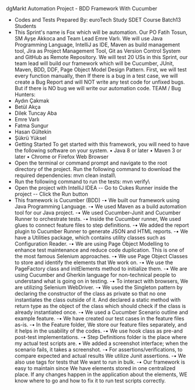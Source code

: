  dgMarkt Automation Project - BDD Framework With Cucumber
- Codes and Tests Prepared By: euroTech Study SDET Course Batch13 Students
- This Sprint's name is Fox which will be automation. Our PO Fatih Tosun, SM Ayşe Akkoca and Team Lead Emre Varlı. We will use Java Programming Language, IntelliJ as IDE, Maven as build management tool, Jira as Project Management Tool, Git as Version Control System and GitHub as Remote Repository. We will test 20 USs in this Sprint, our team lead will build our framework which will be Cucumber, JUnit, Maven, BDD, DDF, Page Object Model Design Pattern. First, we will test every function manually, then If there is a bug in a test case, we will create a Bug Report and will NOT write any test code for unfixed bugs. But if there is NO bug we will write our automation code.
 TEAM / Bug Hunters:
-  Aydın Çakmak
-  Betül Akça
-  Dilek Tuncay Aba
-  Emre Varlı
-  Fatma Sungur
-  Hasan Gültekin
-  Şükrü Yüksel
- Getting Started
To get started with this framework, you will need to have the following software on your system.
 • Java 8 or later
 • Maven 3 or later
 • Chrome or Firefox Web Browser
- Open the terminal or command prompt and navigate to the root directory of the project. Run the following command to download the required dependencies: mvn clean install\
- Run the following command to run the tests: mvn verify\
- Open the project with IntelliJ IDEA -- Go to Cukes Runner inside the project -- Click the Run button
- This framework is Cucumber (BDD)
-• We built our framework using Java Programming Language.
-• We used Maven as a build automation tool for our Java project.
-• We used Cucumber-Junit and Cucumber Runner to orchestrate tests.
-• Inside the Cucumber runner, We used glues to connect feature files to step definitions.
-• We added the report plugin to Cucumber Runner to generate JSON and HTML reports.
-• We have a Utilities package, which contains utility classes such as Configuration Reader.
-• We are using Page Object Modelling to enhance test maintenance and reduce code duplication. This is one of the most famous Selenium approaches.
-• We use Page Object Classes to store and identify the elements that We work on.
-• We use the PageFactory class and initElements method to initialize them.
-• We are using Cucumber and Gherkin language for non-technical people to understand what is going on in testing.
-• To interact with browsers, We are utilizing Selenium WebDriver.
-• We used the Singleton pattern by declaring the constructor of the class as private so that no one instantiates the class outside of it. And declared a static method with return type as the object of the class which should check if the class is already instantiated once.
-• We used a Cucumber Scenario outline and example feature.
-• We have created our test cases in the feature files as-is.
-• In the Feature folder, We store our feature files separately, and it helps in the usability of the codes.
-• We use hook class as pre-and post-test implementations.
-• Step Definitions folder is the place where my actual test scripts are. • We added a screenshot interface; when the scenario fails, it takes a screenshot.
-• For assertions/verifications, to compare expected and actual results We utilize Junit assertions.
-• We also use tags for tests that We want to run in bulk.
-• Our framework is easy to maintain since We have elements stored in one centralized place. If any changes happen in the application about the elements, WE know where to go and how to fix it to run test scripts correctly.



